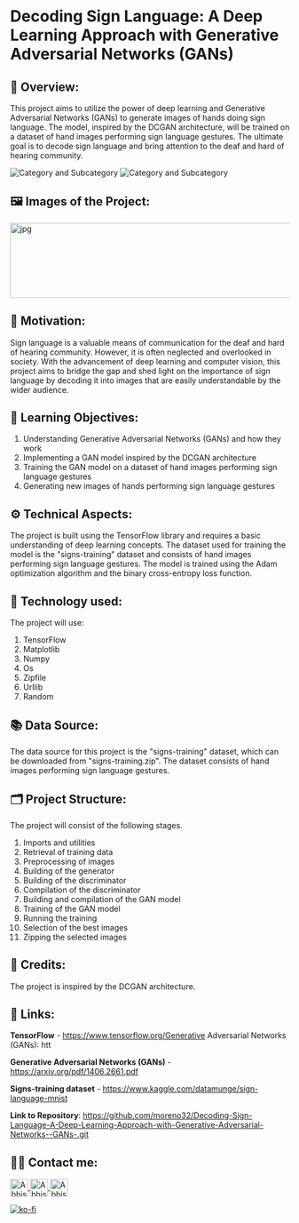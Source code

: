 # Decoding Sign Language: A Deep Learning Approach with Generative Adversarial Networks (GANs)

## 🔄 Overview:
This project aims to utilize the power of deep learning and Generative Adversarial Networks (GANs) to generate images of hands doing sign language. The model, inspired by the DCGAN architecture, will be trained on a dataset of hand images performing sign language gestures. The ultimate goal is to decode sign language and bring attention to the deaf and hard of hearing community.

![Category and Subcategory](https://img.shields.io/badge/CGM%20Generative%20Models-GAN%20Generative%20adversarial%20network-blue)
![Category and Subcategory](https://img.shields.io/badge/Neuronal%20Networks-GAN%20Generative%20Adversarial%20Network-yellow)

## 🖼️ Images of the Project:
<img align="center" alt="jpg" src="https://raw.githubusercontent.com/moreno32/Decoding-Sign-Language-A-Deep-Learning-Approach-with-Generative-Adversarial-Networks-(GANs)/master/reports/figures/Decoding-Sign-Language-with-GANs.png" width="900" height="135" /><br>

## 🎊 Motivation:
Sign language is a valuable means of communication for the deaf and hard of hearing community. However, it is often neglected and overlooked in society. With the advancement of deep learning and computer vision, this project aims to bridge the gap and shed light on the importance of sign language by decoding it into images that are easily understandable by the wider audience.

## 🏁 Learning Objectives:
1)	Understanding Generative Adversarial Networks (GANs) and how they work
2)	Implementing a GAN model inspired by the DCGAN architecture
3)	Training the GAN model on a dataset of hand images performing sign language gestures
4)	Generating new images of hands performing sign language gestures

## ⚙️ Technical Aspects:
The project is built using the TensorFlow library and requires a basic understanding of deep learning concepts. The dataset used for training the model is the "signs-training" dataset and consists of hand images performing sign language gestures. The model is trained using the Adam optimization algorithm and the binary cross-entropy loss function.

## 🧰 Technology used:
The project will use: 
1)	TensorFlow
2)	Matplotlib
3)	Numpy
4)	Os
5)	Zipfile
6)	Urllib
7)	Random

## 📚 Data Source:
The data source for this project is the "signs-training" dataset, which can be downloaded from "signs-training.zip". The dataset consists of hand images performing sign language gestures.

## 🗂️ Project Structure:
The project will consist of the following stages.
1)	Imports and utilities
2)	Retrieval of training data
3)	Preprocessing of images
4)	Building of the generator
5)	Building of the discriminator
6)	Compilation of the discriminator
7)	Building and compilation of the GAN model
8)	Training of the GAN model
9)	Running the training
10)	Selection of the best images
11)	Zipping the selected images

## 👥 Credits:
The project is inspired by the DCGAN architecture.

## 🔗 Links:
**TensorFlow** - https://www.tensorflow.org/Generative Adversarial Networks (GANs): htt

**Generative Adversarial Networks (GANs)** - https://arxiv.org/pdf/1406.2661.pdf

**Signs-training dataset** - https://www.kaggle.com/datamunge/sign-language-mnist

**Link to Repository**: https://github.com/moreno32/Decoding-Sign-Language-A-Deep-Learning-Approach-with-Generative-Adversarial-Networks--GANs-.git

## 🙋‍♂️ Contact me:
<a href= mailto:danielmoreno3291@gmail.com> <img align="center" alt="Abhishek's LinkedIN" width="32px" src="https://cdn4.iconfinder.com/data/icons/social-media-logos-6/512/112-gmail_email_mail-512.png" >
<a href="https://www.linkedin.com/in/dmoreno-ai/"> <img align="center" alt="Abhishek's LinkedIN" width="32px" src="https://cdn-icons-png.flaticon.com/512/174/174857.png">
<a href="https://www.youtube.com/@dmoreno-ai"> <img align="center" alt="Abhishek's LinkedIN" width="32px" src="https://upload.wikimedia.org/wikipedia/commons/thumb/4/4f/YouTube_social_white_squircle.svg/2048px-YouTube_social_white_squircle.svg.png" /><br>

[![ko-fi](https://ko-fi.com/img/githubbutton_sm.svg)](https://ko-fi.com/dmoreno_ai)
